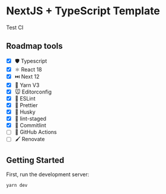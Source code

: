 # NextJS + TypeScript Template

Test CI

## Roadmap tools

- [x] 🛡️ Typescript
- [x] ⚛️ React 18
- [x] ⏭️ Next 12
- [x] 🧶 Yarn V3
- [x] 🐭 Editorconfig
- [x] 🧰 ESLint
- [x] 💖 Prettier
- [x] 🐶 Husky
- [x] 🚫 lint-staged
- [x] 📝 Commitlint
- [ ] 👷 GitHub Actions
- [ ] 🖌️ Renovate

## Getting Started

First, run the development server:

```bash
yarn dev
```
